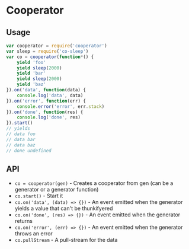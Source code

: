 # Cooperator

## Usage
```javascript
var cooperator = require('cooperator')
var sleep = require('co-sleep')
var co = cooperator(function*() {
	yield 'foo'
	yield sleep(2000)
	yield 'bar'
	yield sleep(2000)
	yield 'baz'
}).on('data', function(data) {
	console.log('data', data)
}).on('error', function(err) {
	console.error('error', err.stack)
}).on('done', function(res) {
	console.log('done', res)
}).start()
// yields
// data foo
// data bar
// data baz
// done undefined
```

## API
- `co = cooperator(gen)` - Creates a cooperator from gen (can be a generator or a generator function)
- `co.start()` - Start it
- `co.on('data', (data) => {})` - An event emitted when the generator yields a value that can't be thunkifyered
- `co.on('done', (res) => {})` - An event emitted when the generator returns
- `co.on('error', (err) => {})` - An event emitted when the generator throws an error
- `co.pullStream` - A pull-stream for the data